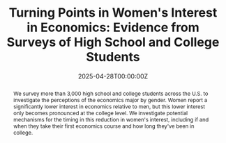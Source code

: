 ---
abstract: "We survey more than 3,000 high school and college students across the U.S. to investigate the perceptions of the economics major by gender. Women report a significantly lower interest in economics relative to men, but this lower interest only becomes pronounced at the college level. We investigate potential mechanisms for the timing in this reduction in women's interest, including if and when they take their first economics course and how long they've been in college."
author_notes:
-
- Stanford University. cranney@stanford.edu.
- Tufts University. laura.gee@tufts.edu. https://laurakgee.weebly.com/
authors:
- admin
- Katelyn Cranney
- Laura K. Gee
date: "2025-04-28T00:00:00Z"
doi: ""
featured: false
projects: []
publication: ''
publication_short: ""
publication_types:
- "4"
publishDate: "2025-04-28T00:00:00Z"
slides: ""
summary: "
<details>
  <summary>Abstract</summary>
  
We survey more than 3,000 high school and college students across the U.S. to investigate the perceptions of the economics major by gender. Women report a significantly lower interest in economics relative to men, but this lower interest only becomes pronounced at the college level. We investigate potential mechanisms for the timing in this reduction in women's interest, including if and when they take their first economics course and how long they've been in college.
</details>"
title: "Turning Points in Women's Interest in Economics: Evidence from Surveys of High School and College Students"
tags:
- Education
- Gender
- Pipeline
- Survey
url_code: ""
url_dataset: ""
url_pdf: ""
url_poster: ""
url_project: ""
url_slides: ""
url_source: ""
url_video: ""
---